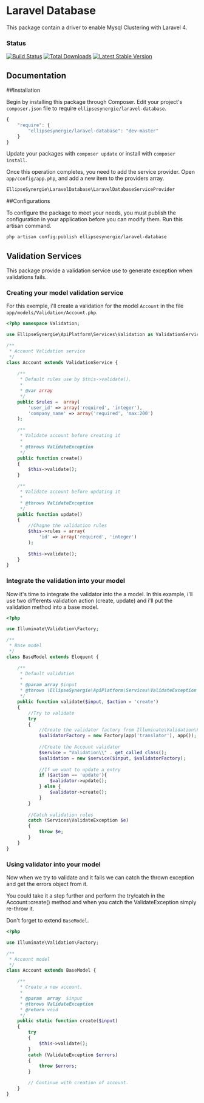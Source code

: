 # Laravel Database

This package contain a driver to enable Mysql Clustering with Laravel 4.

### Status

[![Build Status](https://travis-ci.org/ellipsesynergie/laravel-database.png?branch=master)](https://travis-ci.org/ellipsesynergie/laravel-database)
[![Total Downloads](https://poser.pugx.org/ellipsesynergie/laravel-database/downloads.png)](https://packagist.org/packages/ellipsesynergie/laravel-database)
[![Latest Stable Version](https://poser.pugx.org/ellipsesynergie/laravel-database/v/stable.png)](https://packagist.org/packages/ellipsesynergie/laravel-database)

## Documentation

##Installation

Begin by installing this package through Composer. Edit your project's `composer.json` file to require `ellipsesynergie/laravel-database`.

```javascript
{
    "require": {
        "ellipsesynergie/laravel-database": "dev-master"
    }
}
```

Update your packages with `composer update` or install with `composer install`.

Once this operation completes, you need to add the service provider. Open `app/config/app.php`, and add a new item to the providers array.

```php
EllipseSynergie\LaravelDatabase\LaravelDatabaseServiceProvider
```

##Configurations

To configure the package to meet your needs, you must publish the configuration in your application before you can modify them. Run this artisan command.

```bash
php artisan config:publish ellipsesynergie/laravel-database
```

## Validation Services

This package provide a validation service use to generate exception when validations fails.

### Creating your model validation service

For this exemple, i'll create a validation for the model `Account` in the file `app/models/Validation/Account.php`.


```php
<?php namespace Validation;

use EllipseSynergie\ApiPlatform\Services\Validation as ValidationService;

/**
 * Account Validation service
 */
class Account extends ValidationService {
	
	/**
	 * Default rules use by $this->validate().
	 *
	 * @var array
	 */
	public $rules =  array(
		'user_id' => array('required', 'integer'),
		'company_name' => array('required', 'max:200')
	);

	/**
	 * Validate account before creating it
	 *
	 * @throws ValidateException
	 */
	public function create()
	{		
		$this->validate();
	}

	/**
	 * Validate account before updating it
	 *
	 * @throws ValidateException
	 */
	public function update()
	{
		//Chagne the validation rules		
		$this->rules = array(
			'id' => array('required', 'integer')
		);
		
		$this->validate();
	}
}
```

### Integrate the validation into your model

Now it's time to integrate the validator into the a model. In this example, i'll use two differents validation action (create, update) and i'll put the validation method into a base model.
```php
<?php 

use Illuminate\Validation\Factory;

/**
 * Base model
 */
class BaseModel extends Eloquent {

	/**
	 * Default validation
	 * 
	 * @param array $input
	 * @throws \EllipseSynergie\ApiPlatform\Services\ValidateException
	 */
	public function validate($input, $action = 'create')
	{
		//Try to validate
		try
		{
			//Create the validator factory from Illuminate\Validation\Factory
			$validatorFactory = new Factory(app('translator'), app());
			
			//Create the Account validator
			$service = "Validation\\" . get_called_class();
			$validation = new $service($input, $validatorFactory);
			
			//If we want to update a entry
			if ($action == 'update'){
				$validator->update();
			} else {
				$validator->create();
			}
		}
		
		//Catch validation rules
		catch (Services\ValidateException $e)
		{
			throw $e;
		}
	}	
}
```

### Using validator into your model

Now when we try to validate and it fails we can catch the thrown exception and get the errors object from it.

You could take it a step further and perform the try/catch in the Account::create() method and when you catch the ValidateException simply re-throw it.

Don't forget to extend ```BaseModel```.

```php
<?php 

use Illuminate\Validation\Factory;

/**
 * Account model
 */
class Account extends BaseModel {

	/**
	 * Create a new account.
	 *
	 * @param  array  $input
	 * @throws ValidateException
	 * @return void
	 */
	public static function create($input)
	{
		try
		{
			$this->validate();
		}
		catch (ValidateException $errors)
		{
			throw $errors;
		}

		// Continue with creation of account.
	}
}
```

